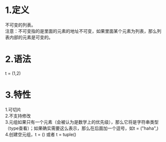 # 1.定义
不可变的列表。</br>
注意：不可变指的是里面的元素的地址不可变，如果里面某个元素为列表，那么列表内部的元素是可变的。
# 2.语法
t = (1,2)
# 3.特性
1.可切片</br>
2.不支持修改</br>
3.元组如果只有一个元素（会被认为是数学上的优先级），那么它将是字符串类型（type查看）；如果确实需要这么表示，那么在后面加一个逗号，如t = ("haha",)</br>
4.创建空元组，t = () 或者 t = tuple()